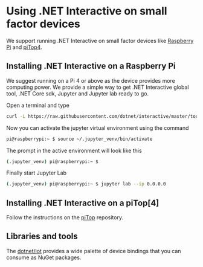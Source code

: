 # Using .NET Interactive on small factor devices

We support running .NET Interactive on small factor devices like [Raspberry Pi](https://www.raspberrypi.org/) and [piTop4](https://www.pi-top.com/products/pi-top-4).



## Installing .NET Interactive on a Raspberry Pi

We suggest running on a Pi 4 or above as the device provides more computing power. We provide a simple way to get .NET Interactive global tool, .NET Core sdk, Jupyter and Jupyter lab ready to go.

Open a terminal and type
```bash
curl -L https://raw.githubusercontent.com/dotnet/interactive/master/tools/setup-raspbian.sh | bash -e
```

Now you can activate the jupyter virtual environment using the command
```bash
pi@raspberrypi:~ $ source ~/.jupyter_venv/bin/activate
```

The prompt in the active environment will look like this
```bash
(.jupyter_venv) pi@raspberrypi:~ $ 
```

Finally start Jupyter Lab 
```bash
(.jupyter_venv) pi@raspberrypi:~ $ jupyter lab --ip 0.0.0.0
```

## Installing .NET Interactive on a piTop[4] 

Follow the instructions on the [piTop](https://github.com/colombod/pi-top) repository.

## Libraries and tools

The [dotnet/iot](https://github.com/dotnet/iot) provides a wide palette of device bindings that you can consume as NuGet packages.
